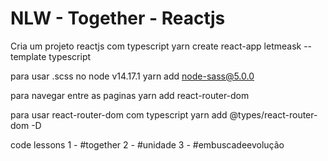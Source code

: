 # NLW - Together - Reactjs

Cria um projeto reactjs com typescript
yarn create react-app letmeask --template typescript

para usar .scss no node v14.17.1
yarn add node-sass@5.0.0

para navegar entre as paginas
yarn add react-router-dom

para usar react-router-dom com typescript
yarn add @types/react-router-dom -D


code lessons
1 - #together
2 - #unidade
3 - #embuscadeevolução
